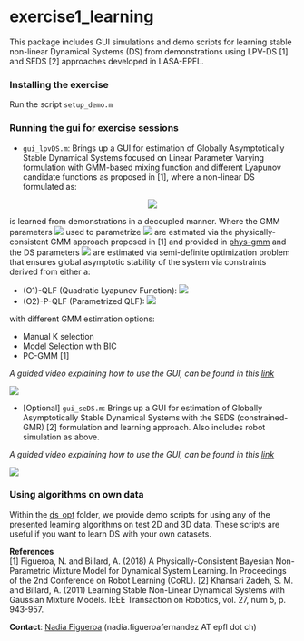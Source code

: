 # exercise1_learning
This package includes GUI simulations and demo scripts for learning stable non-linear Dynamical Systems (DS) from demonstrations using LPV-DS [1] and SEDS [2] approaches developed in LASA-EPFL.

### Installing the exercise
Run the script ```setup_demo.m```


### Running the gui for exercise sessions
- ```gui_lpvDS.m```: Brings up a GUI for estimation of Globally Asymptotically Stable Dynamical Systems focused on Linear Parameter Varying formulation with GMM-based mixing function and different Lyapunov candidate functions as proposed in [1], where a non-linear DS formulated as:
<p align="center">
<img src="https://github.com/nbfigueroa/ds-opt/blob/master/figs/img/f_x.gif"></>                                                                           

is learned from demonstrations in a decoupled manner. Where the GMM parameters <img src="https://github.com/nbfigueroa/ds-opt/blob/master/figs/img/theta_gamma.gif"> used to parametrize <img src="https://github.com/nbfigueroa/ds-opt/blob/master/figs/img/gamma.gif"> are estimated via the physically-consistent GMM approach proposed in [1] and provided in [phys-gmm](https://github.com/nbfigueroa/phys-gmm) and the DS parameters <img src="https://github.com/nbfigueroa/ds-opt/blob/master/figs/img/DS_params.gif"> are estimated via semi-definite optimization problem that ensures global asymptotic stability of the system via constraints derived from either a:
- (O1)-QLF (Quadratic Lyapunov Function): <img src="https://github.com/nbfigueroa/ds-opt/blob/master/figs/img/stab_qlf.gif">
- (O2)-P-QLF (Parametrized QLF):  <img src="https://github.com/nbfigueroa/ds-opt/blob/master/figs/img/stab_pqlf.gif">

with different GMM estimation options:
- Manual K selection
- Model Selection with BIC
- PC-GMM [1]

*A guided video explaining how to use the GUI, can be found in this [link](https://www.youtube.com/watch?v=5fQO9Oluih0)*

[![](https://github.com/epfl-lasa/icra19-lfd-tutorial-exercises/blob/master/exercise1_learning/img/lpv-ds-gui-data.png)](https://www.youtube.com/watch?v=5fQO9Oluih0)



- [Optional] ```gui_seDS.m```: Brings up a GUI for estimation of Globally Asymptotically Stable Dynamical Systems with the SEDS (constrained-GMR) [2] formulation and learning approach. Also includes robot simulation as above. 

*A guided video explaining how to use the GUI, can be found in this [link](https://www.youtube.com/watch?v=5fQO9Oluih0)*

[![](https://github.com/epfl-lasa/icra19-lfd-tutorial-exercises/blob/master/exercise1_learning/img/seds-gui-data.png)](https://www.youtube.com/watch?v=5fQO9Oluih0)



### Using algorithms on own data
Within the [ds_opt](https://github.com/epfl-lasa/icra19-lfd-tutorial-exercises/tree/master/exercise1_learning/ds-opt) folder, we provide demo scripts for using any of the presented learning algorithms on test 2D and 3D data. These scripts are useful if you want to learn DS with your own datasets. 


**References**     
[1] Figueroa, N. and Billard, A. (2018) A Physically-Consistent Bayesian Non-Parametric Mixture Model for Dynamical System Learning. In Proceedings of the 2nd Conference on Robot Learning (CoRL).
[2] Khansari Zadeh, S. M. and Billard, A. (2011) Learning Stable Non-Linear Dynamical Systems with Gaussian Mixture Models. IEEE Transaction on Robotics, vol. 27, num 5, p. 943-957.    


**Contact**: [Nadia Figueroa](http://lasa.epfl.ch/people/member.php?SCIPER=238387) (nadia.figueroafernandez AT epfl dot ch)
